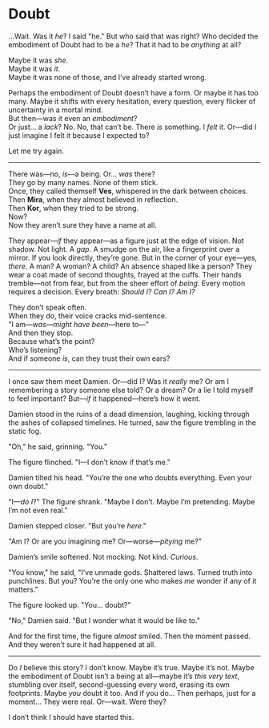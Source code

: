 # Doubt

…Wait.
Was it *he*?
I said "he." But who said that was right? Who decided the embodiment of Doubt had to be a *he*? That it had to be *anything* at all?

Maybe it was *she*.  
Maybe it was *it*.  
Maybe it was none of those, and I’ve already started wrong.

Perhaps the embodiment of Doubt doesn’t have a form. Or maybe it has too many. Maybe it shifts with every hesitation, every question, every flicker of uncertainty in a mortal mind.  
But then—was it even an *embodiment*?  
Or just… a *lack*?
No. No, that can’t be. There *is* something. I *felt* it. Or—did I just imagine I felt it because I expected to?

Let me try again.

---

There was—no, *is*—a being. Or… *was* there?  
They go by many names. None of them stick.  
Once, they called themself **Ves**, whispered in the dark between choices.  
Then **Mira**, when they almost believed in reflection.  
Then **Kor**, when they tried to be strong.  
Now?  
Now they aren’t sure they have a name at all.

They appear—*if* they appear—as a figure just at the edge of vision. Not shadow. Not light. A *gap*. A smudge on the air, like a fingerprint over a mirror. If you look directly, they’re gone. But in the corner of your eye—yes, *there*. A man? A woman? A child? An absence shaped like a person?
They wear a coat made of second thoughts, frayed at the cuffs. Their hands tremble—not from fear, but from the sheer effort of *being*. Every motion requires a decision. Every breath: *Should I? Can I? Am I?*

They don’t speak often.  
When they do, their voice cracks mid-sentence.  
"I am—*was*—*might have been*—here to—"  
And then they stop.  
Because what’s the point?  
Who’s listening?  
And if someone *is*, can they trust their own ears?

---

I once saw them meet Damien.
Or—did I?
Was it *really* me? Or am I remembering a story someone else told? Or a dream? Or a lie I told myself to feel important?
But—*if* it happened—here’s how it went.

Damien stood in the ruins of a dead dimension, laughing, kicking through the ashes of collapsed timelines. He turned, saw the figure trembling in the static fog.

"Oh," he said, grinning. "You."

The figure flinched. "I—I don’t know if that’s me."

Damien tilted his head. "You’re the one who doubts everything. Even your own doubt."

"I—*do I*?" The figure shrank. "Maybe I don’t. Maybe I’m pretending. Maybe I’m not even real."

Damien stepped closer. "But you’re *here*."

"Am I? Or are you imagining me? Or—worse—*pitying* me?"

Damien’s smile softened. Not mocking. Not kind. *Curious*.

"You know," he said, "I’ve unmade gods. Shattered laws. Turned truth into punchlines. But you? You’re the only one who makes *me* wonder if any of it matters."

The figure looked up. "You… doubt?"

"No," Damien said. "But I wonder what it would be like to."

And for the first time, the figure *almost* smiled.
Then the moment passed.
And they weren’t sure it had happened at all.

---

Do *I* believe this story?
I don’t know.
Maybe it’s true.
Maybe it’s not.
Maybe the embodiment of Doubt isn’t a being at all—maybe it’s *this very text*, stumbling over itself, second-guessing every word, erasing its own footprints.
Maybe *you* doubt it too.
And if you do…
Then perhaps, just for a moment…
They were real.
Or—wait.
Were they?

I don’t think I should have started this.
